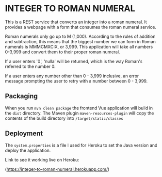 # INTEGER TO ROMAN NUMERAL


This is a REST service that converts an integer into a roman numeral. It provides a webpage with a form that consumes the roman numeral service.

Roman numerals only go up to M (1,000). According to the rules of addition and subtraction, this means that the biggest number we can form in Roman numerals is MMMCMXCIX, or 3,999. This application will take all numbers 0-3,999 and convert them to their proper roman numeral.

If a user enters '0', 'nulla' will be returned, which is the way Roman's referred to the number 0.

If a user enters any number other than 0 - 3,999 inclusive, an error message prompting the user to retry with a number between 0 - 3,999.

## Packaging 

When you run `mvn clean package` the frontend Vue application will build in the `dist` directory. 
The Maven plugin `maven-resources-plugin` will copy the contents of the build directory into `/target/static/classes`

## Deployment

The `system.properties` is a file I used for Heroku to set the Java version and deploy the application. 


Link to see it working live on Heroku:

(https://integer-to-roman-numeral.herokuapp.com/)



